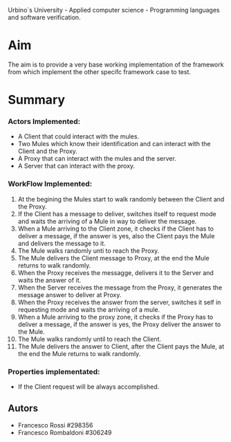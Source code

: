 Urbino`s University - Applied computer science - Programming languages and software verification.

# Aim
The aim is to provide a very base working implementation of the framework from which implement the other specifc framework case to test.  

# Summary   

### Actors Implemented:

- A Client that could interact with the mules.
- Two Mules which know their identification and can interact with the Client and the Proxy. 
- A Proxy that can interact with the mules and the server.
- A Server that can interact with the proxy.

### WorkFlow Implemented:
1. At the begining the Mules start to walk randomly between the Client and the Proxy. 
2. If the Client has a message to deliver, switches itself to request mode and waits the arriving of a Mule in way to deliver the message.
3. When a Mule arriving to the Client zone, it checks if the Client has to deliver a message, if the answer is yes, also the Client pays the Mule and delivers the message to it.
4. The Mule walks randomly unti to reach the Proxy.
5. The Mule delivers the Client message to Proxy, at the end the Mule returns to walk randomly.
6. When the Proxy receives the messagge, delivers it to the Server and waits the answer of it.
7. When the Server receives the message from the Proxy, it generates the message answer to deliver at Proxy.
8. When the Proxy receives the answer from the server, switches it self in requesting mode and waits the arriving of a mule. 
9. When a Mule arriving to the proxy zone, it checks if the Proxy has to deliver a message, if the answer is yes, the Proxy deliver the answer to the Mule.
10. The Mule walks randomly until to reach the Client.
11. The Mule delivers the answer to Client, after the Client pays the Mule, at the end the Mule returns to walk randomly.

### Properties implementated:
- If the Client request will be always accomplished. 

## Autors 
- Francesco Rossi #298356
- Francesco Rombaldoni #306249
